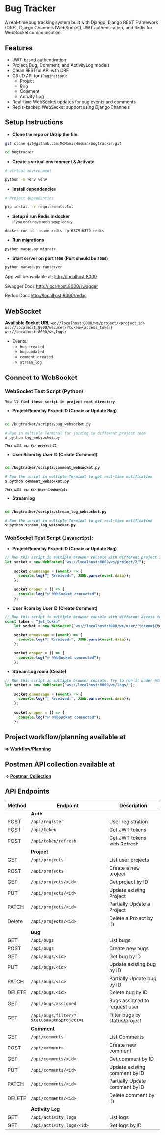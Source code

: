 # Bug Tracker
A real-time bug tracking system built with Django, Django REST Framework (DRF), Django Channels (WebSocket), JWT authentication, and Redis for WebSocket communication.


## Features
- JWT-based authentication
- Project, Bug, Comment, and ActivityLog models
- Clean RESTful API with DRF
- CRUD API for (`Pagination`):
    - Project
    - Bug
    - Comment
    - Activity Log
- Real-time WebSocket updates for bug events and comments
- Redis-backed WebSocket support using Django Channels

## Setup Instructions
- **Clone the repo or Unzip the file.**
```bash
git clone git@github.com:MdMonirHossan/bugtracker.git
    
cd bugtracker
```
- **Create a virtual environment & Activate**
```bash 
# virtual environment

python -m venv venv
```
- **Install dependencies**
```bash
# Project dependencies

pip install -r requirements.txt
```
- **Setup & run Redis in docker** 
<br><small>If you don't have redis setup locally</small>
```dockerfile
docker run -d --name redis -p 6379:6379 redis
```
- **Run migrations**
```bash
python mange.py migrate
```
- **Start server on port `8000` (Port should be `8000`)**
```bash
python manage.py runserver
```
App will be available at:
[http://localhost:8000](http://localhost:8000)

Swagger Docs
[http://localhost:8000/swagger](http://localhost:8000/swagger)

Redoc Docs
[http://localhost:8000/redoc](http://localhost:8000/redoc)

## WebSocket
**Available Socket URL**
`ws://localhost:8000/ws/project/<project_id>`
`ws://localhost:8000/ws/user/?token={access_token}`
`ws://localhost:8000/ws/logs/`
- Events:
  - `bug.created`
  - `bug.updated`
  - `comment.created`
  - `stream_log`

## Connect to WebSocket 
### WebSocket Test Script (Python) <br>
**`You'll find these script in project root directory`**
- **Project Room by Project ID (Create or Update Bug)** 
```bash 

cd /bugtracket/scripts/bug_websocket.py

# Run in multiple Terminal for joining in different project room
$ python bug_websocket.py
```
<small><b>***`This will ask for project ID`***<b></small>

- **User Room by User ID (Create Comment)**
```bash

cd /bugtracker/scripts/comment_websocket.py

# Run the script in multiple Terminal to get real-time notification
$ python comment_websocket.py
```
<small><b>***`This will ask for User Credentials`***</b></small>

- **Stream log**
```bash

cd /bugtracker/scripts/stream_log_websocket.py

# Run the script in multiple Terminal to get real-time notification
$ python stream_log_websocket.py
```

### WobSocket Test Script (`Javascript`):
- **Project Room by Project ID (Create or Update Bug)**
```javascript
// Run this script in multiple browser console with different project ID. Try to run it under http://localhost:8000 to avoid CSP connect src
let socket = new WebSocket("ws://localhost:8000/ws/project/2/");
	
	socket.onmessage = (event) => {
	  console.log("📨 Received:", JSON.parse(event.data));
	};
	
	socket.onopen = () => {
	  console.log("✅ WebSocket connected");
	};

```
- **User Room by User ID (Create Comment)**
```javascript
// Run this script in multiple browser console with different access token. Try to run it under http://localhost:8000 to avoid CSP connect src
const token = "jwt_token"
	let socket = new WebSocket(`ws://localhost:8000/ws/user/?token=${token}`)

	socket.onmessage = (event) => {
	  console.log("📨 Received:", JSON.parse(event.data));
	};

	socket.onopen = () => {
	  console.log("✅ WebSocket connected");
	};
```

- **Stream Log room (Create)**
```javascript
// Run this script in multiple browser console. Try to run it under http://localhost:8000 to avoid "CSP connect src"
let socket = new WebSocket("ws://localhost:8000/ws/logs/");
	
	socket.onmessage = (event) => {
	  console.log("📨 Received:", JSON.parse(event.data));
	};
	
	socket.onopen = () => {
	  console.log("✅ WebSocket connected");
	};

```

## Project workflow/planning available at
**=> [Workflow/Planning](https://github.com/MdMonirHossan/bugtracker/blob/main/Project_planning.txt)**

## Postman API collection available at
**=> [Postman Collection](https://github.com/MdMonirHossan/bugtracker/blob/main/DoinTech.postman_collection.json)**


## API Endpoints

| Method | Endpoint                                  | Description                   |
| ------ | ----------------------------------------- | ----------------------------- |
|        |                       **Auth**                                             |
| POST   | `/api/register`                           | User registration             |
| POST   | `/api/token`                              | Get JWT tokens                |
| POST   | `/api/token/refresh`                      | Get JWT tokens with Refresh   |
|        |                        **Project**                                         | 
| GET    | `/api/projects`                           | List user projects            |
| POST   | `/api/projects`                           | Create a new project          |
| GET    | `/api/projects/<id>`                      | Get project by ID             |
| PUT    | `/api/projects/<id>`                      | Update existing Project       |
| PATCH  | `/api/projects/<id>`                      | Partially Update a Project    |
| Delete | `/api/projects/<id>`                      | Delete a Project by ID        |
|        |                        **Bug**                                             |
| GET    | `/api/bugs`                               | List bugs                     |
| POST   | `/api/bugs`                               | Create new bugs               |
| GET    | `/api/bugs/<id>`                          | Get bug by ID                 |
| PUT    | `/api/bugs/<id>`                          | Update existing bug by ID     |
| PATCH  | `/api/bugs/<id>`                          | Partially Update bug by ID    |
| DELETE | `/api/bugs/<id>`                          | Delete bug by ID              |
| GET    | `/api/bugs/assigned`                      | Bugs assigned to request user |
| GET    | `/api/bugs/filter/?status=Open&project=1` | Filter bugs by status/project |
|        |                      **Comment**                                         |
| GET    | `/api/comments`                           | List Comments                 |
| POST   | `/api/comments`                           | Create new comment            |
| GET    | `/api/comments/<id>`                      | Get comment by ID             |
| PUT    | `/api/comments/<id>`                      | Update existing comment by ID |
| PATCH  | `/api/comments/<id>`                      | Partially Update comment by ID|
| DELETE | `/api/comments/<id>`                      | Delete comment by ID          |
|        |                        **Activity Log**                                  |
| GET    | `/api/activity_logs`                      | List logs                     |
| GET    | `/api/activity_logs/<id>`                 | Get logs by ID                |    
